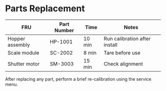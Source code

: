 # Parts Replacement

| FRU | Part Number | Time | Notes |
|-----|-------------|------|-------|
| Hopper assembly | HP-1001 | 10 min | Run calibration after install |
| Scale module | SC-2002 | 8 min | Tare before use |
| Shutter motor | SM-3003 | 15 min | Check alignment |

After replacing any part, perform a brief re-calibration using the service
menu.

